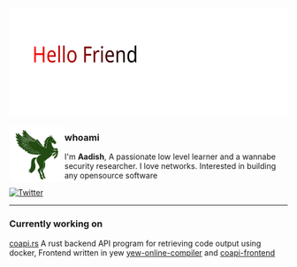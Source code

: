 <p align="left">
    <picture>
      <source media="(prefers-color-scheme: dark)" srcset="resources/hello_friend_dark.svg">
      <source media="(prefers-color-scheme: light)" srcset="resources/hellofriend.svg">
      <img alt="Flickering" src="resources/hellofriend.svg" width="600" height="200" style="max-width: 100%;">
    </picture>
</p>

<picture>
  <source media="(prefers-color-scheme: dark)" srcset="resources/pegasus.svg">
  <source media="(prefers-color-scheme: light)" srcset="resources/pegasus_light.svg">
  <img align="left" alt="Pegasus" src="resources/pegasus_light.svg" width="100" height="100" style="max-width: 100%;">
</picture>

### whoami

I'm **Aadish**, A passionate low level learner and a wannabe security researcher. I love networks. Interested in building any opensource software

[![Twitter](https://img.shields.io/twitter/follow/Aavtic??label=Contact)](https://twitter.com/Aavtic)

---

### Currently working on 
[coapi.rs](https://github.com/aavtic/coapi.rs) A rust backend API program for retrieving code output using docker,  Frontend written in yew [yew-online-compiler](https://github.com/aavtic/yew-online-code-editor) and [coapi-frontend](https://github.com/Aavtic/coapi-frontend/)
